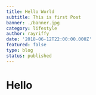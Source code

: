 ```yaml
---
title: Hello World
subtitle: This is first Post
banner: ./banner.jpg
category: lifestyle
author: rayriffy
date: '2018-06-12T22:00:00.000Z'
featured: false
type: blog
status: published
---
```


# Hello
